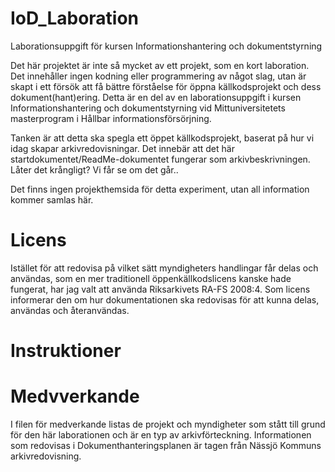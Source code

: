 # IoD_Laboration
Laborationsuppgift för kursen Informationshantering och dokumentstyrning

Det här projektet är inte så mycket av ett projekt, som en kort laboration. Det innehåller ingen kodning eller programmering av något slag, utan är skapt i ett försök att få bättre förståelse för öppna källkodsprojekt och dess dokument(hant)ering. Detta är en del av en laborationsuppgift i kursen Informationshantering och dokumentstyrning vid Mittuniversitetets masterprogram i Hållbar informationsförsörjning. 

Tanken är att detta ska spegla ett öppet källkodsprojekt, baserat på hur vi idag skapar arkivredovisningar. Det innebär att det här startdokumentet/ReadMe-dokumentet fungerar som arkivbeskrivningen. Låter det krångligt? Vi får se om det går..

Det finns ingen projekthemsida för detta experiment, utan all information kommer samlas här.

# Licens
Istället för att redovisa på vilket sätt myndigheters handlingar får delas och användas, som en mer traditionell öppenkällkodslicens kanske hade fungerat, har jag valt att använda Riksarkivets RA-FS 2008:4. Som licens informerar den om hur dokumentationen ska redovisas för att kunna delas, användas och återanvändas. 

# Instruktioner


# Medvverkande
I filen för medverkande listas de projekt och myndigheter som stått till grund för den här laborationen och är en typ av arkivförteckning. Informationen som redovisas i Dokumenthanteringsplanen är tagen från Nässjö Kommuns arkivredovisning. 
